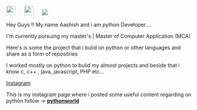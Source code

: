 <a href="https://www.instagram.com/aashishkumar12376/"><img src="https://image.flaticon.com/icons/png/512/174/174855.png" width="25px;"></a> &nbsp;&nbsp;&nbsp;&nbsp;
<a href="https://www.linkedin.com/in/aashish-kumar-30698b145/"><img src="https://image.flaticon.com/icons/png/512/174/174857.png" width="25px;"></a> &nbsp;&nbsp;&nbsp;&nbsp;
<a href="https://www.facebook.com/profile.php?id=100016942057363"> <img src="https://imageog.flaticon.com/icons/png/512/174/174848.png?size=1200x630f&pad=10,10,10,10&ext=png&bg=FFFFFFFF"></a>



Hey Guys !! My name Aashish and i am python Developer....

I'm currently pursuing my master's | Master of Computer Application (MCA)

Here's is some the project that i bulid on python or other languages and share as a form of repositries

I worked mostly on python to bulid my almost projects and beside that i know c, c++ , java, javascript, PHP etc...

<a href="https://www.instagram.com/aashishkumar12376/"> Instagram </a>

This is my instagram page where i posted some useful content regarding on python follow -> <a href="https://www.instagram.com/__pythonworld__/"> __pythonworld__ </a>
